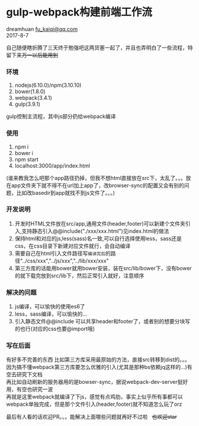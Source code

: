 # gulp-webpack构建前端工作流
dreamhuan <fu_kaiqi@qq.com>  
2017-8-7  

自己随便瞎折腾了三天终于勉强吧这两货塞一起了，并且也弄明白了一些流程，特留下来<del>万一以后能用到</del>

### 环境
1. nodejs(6.10.0)/npm(3.10.10)
1. bower(1.8.0)
1. webpack(3.4.1)
1. gulp(3.9.1)

gulp控制主流程，其中js部分扔给webpack编译  
  
### 使用
1. npm i
1. bower i
1. npm start
1. localhost:3000/app/index.html
  
(谁来教我怎么吧那个app路径扔掉，但我不想html直接放在src下，太乱了。。。放在app文件夹下就不得不在url加上app了，改browser-sync的配置又会有别的问题，比如改basedir到app就找不到js文件了。。。)
  
### 开发说明
1. 开发时HTML文件放在src/app,通用文件(header,footer)可以新建个文件夹引入,支持静态引入@@include("./xxx/xxx.html")见index.html的做法
1. 保持html和对应的js,less(sass)名一致,可以自行选择使用less，sass还是css，在css目录下新建对应文件就行，会自动编译
1. 需要自己在html引入文件路径写`编译完后`的路径"../css/xxx","../js/xxx","../lib/xxx/xxx"
1. 第三方库的话能用bower就用bower安装，装在src/lib/bower下，没有bower的就下载完放到src/lib下，然后正常引入就好，注意顺序

### 解决的问题
1. js编译，可以愉快的使用es6了
1. less，sass编译，可以愉快的...
1. 引入静态文件@@include 可以共享header和footer了，或者别的想要分块写的也行(对应的css也要@import哦)

### 写在后面
有好多不完善的东西
比如第三方库采用最原始的方法，直接src转移到dist的。。。因为搞不懂webpack第三方库要怎么优雅的引入(尤其是那种bs依赖jq这样的...)有空去研究下文档    
再比如自动刷新的服务器用的是bowser-sync，据说webpack-dev-server挺好用，有空也研究一波  
再就是这里webpack就编译了下js，感觉有点鸡肋，事实上似乎所有事都可以webpack单独完成，但是那个文件引入(header,footer)就不知道怎么玩了orz  
  
最后有人看的话欢迎PR。。。能解决上面哪些问题就再好不过啦  
<del>也欢迎star</del>
